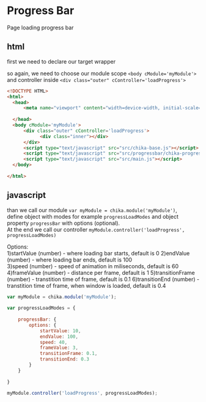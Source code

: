 # Progress Bar

Page loading progress bar

## html
first we need to declare our target wrapper

so again, we need to choose our module scope `<body cModule='myModule'>`  
and controller inside `<div class="outer" cController='loadProgress'>`

```html
<!DOCTYPE HTML>
<html>
  <head>
      <meta name="viewport" content="width=device-width, initial-scale=1, maximum-scale=1, user-scalable=no">
    
  </head>
  <body cModule='myModule'>  
      <div class="outer" cController='loadProgress'>
            <div class="inner"></div>
      </div>
      <script type="text/javascript" src="src/chika-base.js"></script>
      <script type="text/javascript" src="src/progressbar/chika-progress-bar.js"></script>
      <script type="text/javascript" src="src/main.js"></script>
  </body>
    
</html>   
```
## javascript
than we call our module `var myModule = chika.module('myModule')`,  
define object with modes for example `progressLoadModes` and object property `progressBar` with options (optional).  
At the end we call our controller `myModule.controller('loadProgress', progressLoadModes)`  

Options:  
1)startValue (number) - where loading bar starts, default is 0 
2)endValue (number) - where loading bar ends, default is 100  
3)speed (number) - speed of animation in miliseconds, default is 60 
4)frameValue (number) - distance per frame, default is 1 
5)transitionFrame (number) - transtition time of frame, default is 0.1 
6)transitionEnd (number) - transtition time of frame, when window is loaded, default is 0.4 

```javascript
var myModule = chika.module('myModule');
    
var progressLoadModes = {
    
    progressBar: {
        options: {
            startValue: 10,
            endValue: 100,
            speed: 40,
            frameValue: 3,
            transitionFrame: 0.1,
            transitionEnd: 0.3
        }
    }
    
}

myModule.controller('loadProgress', progressLoadModes);
```
